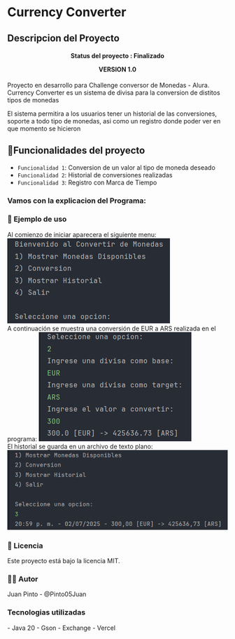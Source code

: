 <h1 aling ="center"> Currency Converter </h1>

<h2>Descripcion del Proyecto</h2>

<h4 align="center">
Status del proyecto : Finalizado
  <p>VERSION 1.0</p>
</h4>

<p>Proyecto en desarrollo para Challenge conversor de Monedas - Alura. Currency Converter es un sistema de divisa para la conversion de distitos tipos de monedas</p>

<p>El sistema permitira a los usuarios tener un historial de las conversiones, soporte a todo tipo de monedas, asi como un registro donde poder ver en que momento se hicieron</p>

## :hammer:Funcionalidades del proyecto

- `Funcionalidad 1`: Conversion de un valor al tipo de moneda deseado
- `Funcionalidad 2`: Historial de conversiones realizadas
- `Funcionalidad 3`: Registro con Marca de Tiempo

<h3>Vamos con la explicacion del Programa: </h3>
<h3>📝 Ejemplo de uso</h3>
Al comienzo de iniciar aparecera el siguiente menu:
<img src="images/Captura1.PNG">
<br>
A continuación se muestra una conversión de EUR a ARS realizada en el programa:
<img src="images/Captura2.PNG">
<br>
El historial se guarda en un archivo de texto plano:
<img src="images/Captura3.PNG">

 <h3>📄 Licencia</h3>
Este proyecto está bajo la licencia MIT.

<h3>🙋‍♂️ Autor</h3>
Juan Pinto - @Pinto05Juan

<h3>Tecnologias utilizadas</h3>
- Java 20
- Gson
- Exchange
- Vercel



